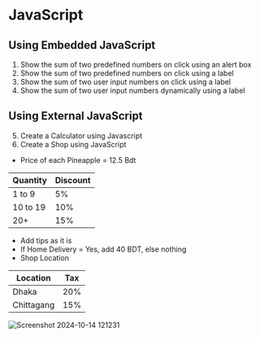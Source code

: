 # JavaScript

## Using Embedded JavaScript
1. Show the sum of two predefined numbers on click using an alert box
2. Show the sum of two predefined numbers on click using a label 
3. Show the sum of two user input numbers on click using a label 
4. Show the sum of two user input numbers dynamically using a label 

## Using External JavaScript
5. Create a Calculator using Javascript
6. Create a Shop using JavaScript
- Price of each Pineapple = 12.5 Bdt

| Quantity     | Discount | 
|--------------|----------|
| 1 to 9       | 5%       |
| 10 to 19     | 10%      |
| 20+          | 15%      |

- Add tips as it is
- If Home Delivery = Yes, add 40 BDT, else nothing
- Shop Location

| Location     | Tax      | 
|--------------|----------|
| Dhaka        | 20%      |
| Chittagang   | 15%      |

![Screenshot 2024-10-14 121231](https://github.com/user-attachments/assets/138e145b-2bbc-4c40-98b7-1421be978439)
